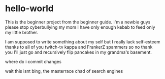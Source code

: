 # hello-world
This is the beginner project from the beginner guide. I'm a newbie guys please stop cyberbullying my mom I have only enough kebab to feed only my little brother.


I am supposed to write something about my self but I really lack self-esteem thanks to all of you twitch-tv kappa and FrankerZ spammers so no thank you I'll just go and recursively flip pancakes in my grandma's basement.

where do i commit changes

wait this isnt bing, the masterrace chad of search engines
